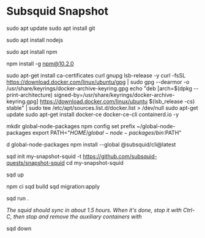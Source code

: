 # Subsquid Snapshot

sudo apt update
sudo apt install git

sudo apt install nodejs

sudo apt install npm

npm install -g npm@10.2.0

sudo apt-get install ca-certificates curl gnupg lsb-release -y
curl -fsSL https://download.docker.com/linux/ubuntu/gpg | sudo gpg --dearmor -o /usr/share/keyrings/docker-archive-keyring.gpg
echo "deb [arch=$(dpkg --print-architecture) signed-by=/usr/share/keyrings/docker-archive-keyring.gpg] https://download.docker.com/linux/ubuntu $(lsb_release -cs) stable" | sudo tee /etc/apt/sources.list.d/docker.list > /dev/null
sudo apt-get update
sudo apt-get install docker-ce docker-ce-cli containerd.io -y

mkdir global-node-packages
npm config set prefix ~/global-node-packages
export PATH="${HOME}/global-node-packages/bin:$PATH"

d global-node-packages
npm install --global @subsquid/cli@latest

sqd init my-snapshot-squid -t https://github.com/subsquid-quests/snapshot-squid
cd my-snapshot-squid

sqd up

npm ci
sqd build
sqd migration:apply

sqd run .

*The squid should sync in about 1.5 hours. When it's done, stop it with Ctrl-C, then stop and remove the auxiliary containers with*

sqd down
